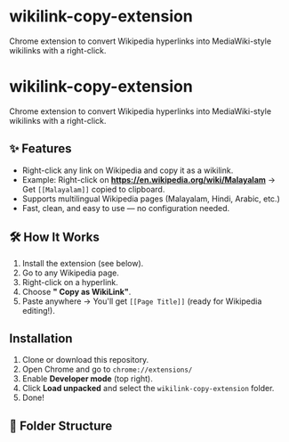 # wikilink-copy-extension
Chrome extension to convert Wikipedia hyperlinks into MediaWiki-style wikilinks with a right-click.
# wikilink-copy-extension
Chrome extension to convert Wikipedia hyperlinks into MediaWiki-style wikilinks with a right-click.
## ✨ Features

- Right-click any link on Wikipedia and copy it as a wikilink.
- Example: Right-click on **https://en.wikipedia.org/wiki/Malayalam** → Get `[[Malayalam]]` copied to clipboard.
- Supports multilingual Wikipedia pages (Malayalam, Hindi, Arabic, etc.)
- Fast, clean, and easy to use — no configuration needed.

## 🛠 How It Works

1. Install the extension (see below).
2. Go to any Wikipedia page.
3. Right-click on a hyperlink.
4. Choose **" Copy as WikiLink"**.
5. Paste anywhere → You'll get `[[Page Title]]` (ready for Wikipedia editing!).

## Installation

1. Clone or download this repository.
2. Open Chrome and go to `chrome://extensions/`
3. Enable **Developer mode** (top right).
4. Click **Load unpacked** and select the `wikilink-copy-extension` folder.
5. Done! 

## 📁 Folder Structure
